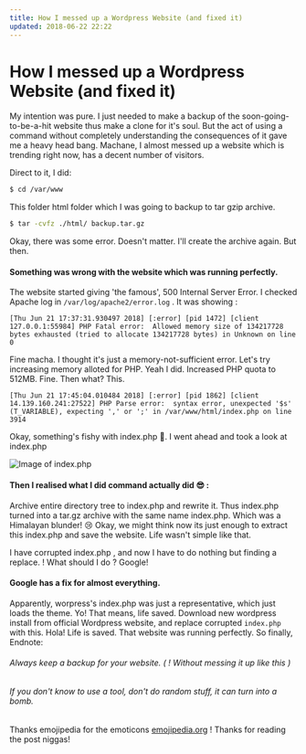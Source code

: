 ```yaml
---
title: How I messed up a Wordpress Website (and fixed it)
updated: 2018-06-22 22:22
---
```


# How I messed up a Wordpress Website (and fixed it)

My intention was pure. I just needed to make a backup of the soon-going-to-be-a-hit website thus make a clone for it's soul. But the act of using a command without completely understanding the consequences of it gave me a heavy head bang. Machane, I almost messed up a website which is trending right now, has a decent number of visitors. 

Direct to it, I did: 
```sh
$ cd /var/www
```
This folder html folder which I was going to backup to tar gzip archive.

```sh
$ tar -cvfz ./html/ backup.tar.gz
```
Okay, there was some error. Doesn't matter. I'll create the archive again.
But then.

#### Something was wrong with the website which was running perfectly.
The website started giving 'the famous', 500 Internal Server Error. 
I checked Apache log in `/var/log/apache2/error.log` .
It was showing :
```
[Thu Jun 21 17:37:31.930497 2018] [:error] [pid 1472] [client 127.0.0.1:55984] PHP Fatal error:  Allowed memory size of 134217728 bytes exhausted (tried to allocate 134217728 bytes) in Unknown on line 0
``` 
Fine macha. I thought it's just a memory-not-sufficient error. 
Let's try increasing memory alloted for PHP. Yeah I did.
Increased PHP quota to 512MB. Fine.
Then what? 
This.
```
[Thu Jun 21 17:45:04.010484 2018] [:error] [pid 1862] [client 14.139.160.241:27522] PHP Parse error:  syntax error, unexpected '$s' (T_VARIABLE), expecting ',' or ';' in /var/www/html/index.php on line 3914
```
Okay, something's fishy with index.php 🤔. 
I went ahead and took a look at index.php 

![Image of index.php ](https://cooliscool.github.io/images/garb.png)

#### Then I realised what I did command actually did 😎 :
Archive entire directory tree to index.php and rewrite it. 
Thus index.php turned into a tar.gz archive with the same name index.php.
Which was a Himalayan blunder! 😢
Okay, we might think now its just enough to extract this index.php and save the website. Life wasn't simple like that.

I have corrupted index.php , and now I have to do nothing but finding a replace. !
What should I do ? 
Google!

#### Google has a fix for almost everything.
Apparently, worpress's index.php was just a representative, which just loads the theme. Yo! That means, life saved. 
Download new wordpress install from official Wordpress website, and replace corrupted `index.php` with this.
Hola! 
Life is saved. 
That website was running perfectly.
So finally,
Endnote:


###### Always keep a backup for your website. ( ! Without messing it up like this ) 

###### If you don't know to use a tool, don't do random stuff, it can turn into a bomb.


Thanks emojipedia for the emoticons [emojipedia.org](www.emojipedia.org) !
Thanks for reading the post niggas!
